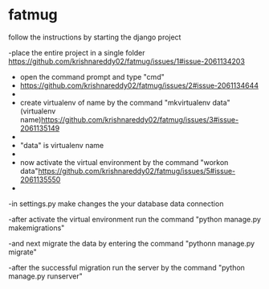 # fatmug
follow the instructions by starting the django project

  -place the entire project in a single folder
  https://github.com/krishnareddy02/fatmug/issues/1#issue-2061134203

  - open the command prompt and type "cmd"
  - https://github.com/krishnareddy02/fatmug/issues/2#issue-2061134644
  - 
  - create virtualenv of name  by the command "mkvirtualenv data"(virtualenv name)https://github.com/krishnareddy02/fatmug/issues/3#issue-2061135149
  - 
  - "data" is virtualenv name
  - 
  - now activate the virtual environment by the command "workon data"https://github.com/krishnareddy02/fatmug/issues/5#issue-2061135550
  - 
  -in settings.py make changes the your database data connection

  -after activate the virtual environment run the command "python manage.py makemigrations"
  
  -and next migrate the data by entering the command "pythonn manage.py migrate"
  
  -after the successful migration run the server by the command "python manage.py runserver"
  
  
  
